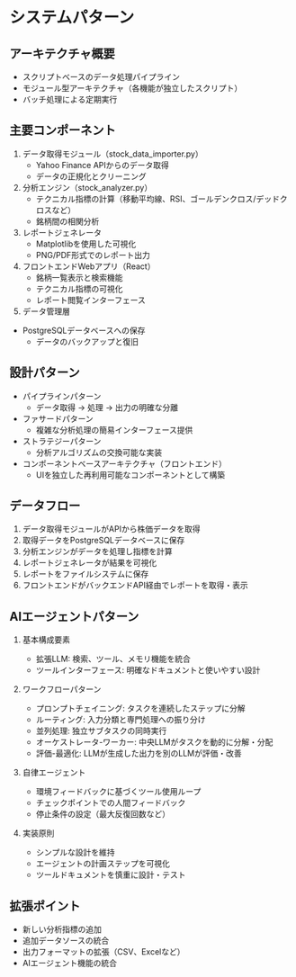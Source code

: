 # システムパターン

## アーキテクチャ概要
- スクリプトベースのデータ処理パイプライン
- モジュール型アーキテクチャ（各機能が独立したスクリプト）
- バッチ処理による定期実行

## 主要コンポーネント
1. データ取得モジュール（stock_data_importer.py）
   - Yahoo Finance APIからのデータ取得
   - データの正規化とクリーニング
2. 分析エンジン（stock_analyzer.py）
   - テクニカル指標の計算（移動平均線、RSI、ゴールデンクロス/デッドクロスなど）
   - 銘柄間の相関分析
3. レポートジェネレータ
   - Matplotlibを使用した可視化
   - PNG/PDF形式でのレポート出力
4. フロントエンドWebアプリ（React）
   - 銘柄一覧表示と検索機能
   - テクニカル指標の可視化
   - レポート閲覧インターフェース
5. データ管理層
- PostgreSQLデータベースへの保存
   - データのバックアップと復旧

## 設計パターン
- パイプラインパターン
  - データ取得 → 処理 → 出力の明確な分離
- ファサードパターン
  - 複雑な分析処理の簡易インターフェース提供
- ストラテジーパターン
  - 分析アルゴリズムの交換可能な実装
- コンポーネントベースアーキテクチャ（フロントエンド）
  - UIを独立した再利用可能なコンポーネントとして構築

## データフロー
1. データ取得モジュールがAPIから株価データを取得
2. 取得データをPostgreSQLデータベースに保存
3. 分析エンジンがデータを処理し指標を計算
4. レポートジェネレータが結果を可視化
5. レポートをファイルシステムに保存
6. フロントエンドがバックエンドAPI経由でレポートを取得・表示

## AIエージェントパターン
1. 基本構成要素
   - 拡張LLM: 検索、ツール、メモリ機能を統合
   - ツールインターフェース: 明確なドキュメントと使いやすい設計

2. ワークフローパターン
   - プロンプトチェイニング: タスクを連続したステップに分解
   - ルーティング: 入力分類と専門処理への振り分け
   - 並列処理: 独立サブタスクの同時実行
   - オーケストレータ-ワーカー: 中央LLMがタスクを動的に分解・分配
   - 評価-最適化: LLMが生成した出力を別のLLMが評価・改善

3. 自律エージェント
   - 環境フィードバックに基づくツール使用ループ
   - チェックポイントでの人間フィードバック
   - 停止条件の設定（最大反復回数など）

4. 実装原則
   - シンプルな設計を維持
   - エージェントの計画ステップを可視化
   - ツールドキュメントを慎重に設計・テスト

## 拡張ポイント
- 新しい分析指標の追加
- 追加データソースの統合
- 出力フォーマットの拡張（CSV、Excelなど）
- AIエージェント機能の統合
